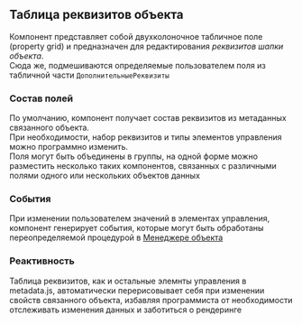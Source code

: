 ## Таблица реквизитов объекта
Компонент представляет собой двухколоночное табличное поле (property grid) и предназначен для редактирования _реквизитов шапки объекта_.<br />
Сюда же, подмешиваются определяемые пользователем поля из табличной части `ДополнительныеРеквизиты`
### Состав полей
По умолчанию, компонент получает состав реквизитов из метаданных связанного объекта.<br />
При необходимости, набор реквизитов и типы элементов управления можно программно изменить.<br />
Поля могут быть объединены в группы, на одной форме можно разместить несколько таких компонентов, связанных с различными полями одного или нескольких объектов данных
### События
При изменении пользователем значений в элементах управления, компонент генерирует события, которые могут быть обработаны переопределяемой процедурой в [Менеджере объекта](http://www.oknosoft.ru/upzp/apidocs/classes/DocManager.html)
### Реактивность
Таблица реквизитов, как и остальные элемнты управления в metadata.js, автоматически перерисовывает себя при изменении свойств связанного объекта, избавляя программиста от необходимости отслеживать изменения данных и заботиться о рендеринге